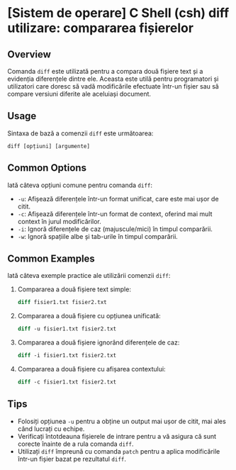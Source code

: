 # [Sistem de operare] C Shell (csh) diff utilizare: compararea fișierelor

## Overview
Comanda `diff` este utilizată pentru a compara două fișiere text și a evidenția diferențele dintre ele. Aceasta este utilă pentru programatori și utilizatori care doresc să vadă modificările efectuate într-un fișier sau să compare versiuni diferite ale aceluiași document.

## Usage
Sintaxa de bază a comenzii `diff` este următoarea:

```
diff [opțiuni] [argumente]
```

## Common Options
Iată câteva opțiuni comune pentru comanda `diff`:

- `-u`: Afișează diferențele într-un format unificat, care este mai ușor de citit.
- `-c`: Afișează diferențele într-un format de context, oferind mai mult context în jurul modificărilor.
- `-i`: Ignoră diferențele de caz (majuscule/mici) în timpul comparării.
- `-w`: Ignoră spațiile albe și tab-urile în timpul comparării.

## Common Examples
Iată câteva exemple practice ale utilizării comenzii `diff`:

1. Compararea a două fișiere text simple:
   ```csh
   diff fisier1.txt fisier2.txt
   ```

2. Compararea a două fișiere cu opțiunea unificată:
   ```csh
   diff -u fisier1.txt fisier2.txt
   ```

3. Compararea a două fișiere ignorând diferențele de caz:
   ```csh
   diff -i fisier1.txt fisier2.txt
   ```

4. Compararea a două fișiere cu afișarea contextului:
   ```csh
   diff -c fisier1.txt fisier2.txt
   ```

## Tips
- Folosiți opțiunea `-u` pentru a obține un output mai ușor de citit, mai ales când lucrați cu echipe.
- Verificați întotdeauna fișierele de intrare pentru a vă asigura că sunt corecte înainte de a rula comanda `diff`.
- Utilizați `diff` împreună cu comanda `patch` pentru a aplica modificările într-un fișier bazat pe rezultatul `diff`.